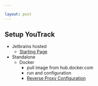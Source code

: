 ```yaml
---

layout: post
---
```


## Setup YouTrack

* Jetbrains hosted
  * [Starting Page](https://www.jetbrains.com/youtrack/youtrack-hosted-master/starting-page/)
* Standalone
  * Docker
    * pull image from hub.docker.com
    * run and configuration
    * [Reverse Proxy Configuration](https://www.jetbrains.com/help/youtrack/standalone/2019.1/Reverse-Proxy-Configuration.html)


